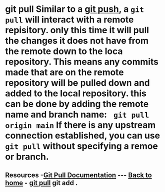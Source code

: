 # git pull Similar to a [git push](./PUSH.md), a `git pull` will interact with a remote repisitory. only this time it will **pull** the changes it does not have from the remote down to the loca repository. This means any commits made that are on the remote repository will be pulled down and added to the local repository. this can be done by adding the remote name and branch name: ``` git pull origin main``` If there is any upstream connection established, you can use `git pull` without specifying a remoe or branch.
## Resources -[Git Pull Documentation](https://git-scm.com/docs/git-pull) --- [Back to home](..README.md) - [git pull](./Commands/Pull.md) git add . 